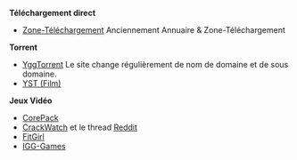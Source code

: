 __**Téléchargement direct**__
- [Zone-Téléchargement](https://wwv.zone-telechargement.net/) Anciennement Annuaire & Zone-Téléchargement

__**Torrent**__
- [YggTorrent](https://www2.yggtorrent.pe/) Le site change régulièrement de nom de domaine et de sous domaine.
- [YST (Film)](https://yst.am/)


__**Jeux Vidéo**__
- [CorePack](http://corepacks.com/)
- [CrackWatch](https://crackwatch.com/) et le thread [Reddit](https://www.reddit.com/r/CrackWatch/)
- [FitGirl](http://fitgirl-repacks.site/)
- [IGG-Games](http://igg-games.com)
